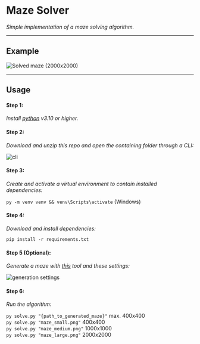 # Maze Solver

_Simple implementation of a maze solving algorithm._

---

## Example

![Solved maze (2000x2000)](https://i.imgur.com/A5jaQvQ.png)

---

## Usage

#### Step 1:
_Install [python](https://www.python.org/downloads/) v3.10 or higher._

#### Step 2:
_Download and unzip this repo and open the containing folder through a CLI:_

![cli](https://i.imgur.com/gXcm7b1.png)

#### Step 3:
_Create and activate a virtual environment to contain installed dependencies:_

`py -m venv venv && venv\Scripts\activate` (Windows)

#### Step 4:
_Download and install dependencies:_

`pip install -r requirements.txt`

#### Step 5 (Optional):
_Generate a maze with [this](https://keesiemeijer.github.io/maze-generator/#generate) tool and these settings:_

![generation settings](https://i.imgur.com/RmTazOq.png)


#### Step 6:
_Run the algorithm:_

`py solve.py "{path_to_generated_maze}"` max. 400x400\
`py solve.py "maze_small.png"` 400x400\
`py solve.py "maze_medium.png"` 1000x1000\
`py solve.py "maze_large.png"` 2000x2000
